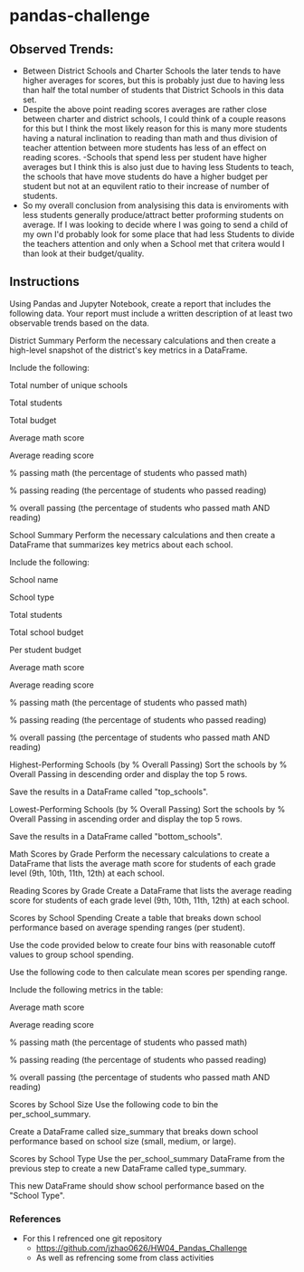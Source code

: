 # pandas-challenge

## Observed Trends:
- Between District Schools and Charter Schools the later tends to have higher averages for scores, but this is probably just due to having less than half the total number of students that District Schools in this data set.
- Despite the above point reading scores averages are rather close between charter and district schools, I could think of a couple reasons for this but I think the most likely reason for this is many more students having a natural inclination to reading than math and thus division of teacher attention between more students has less of an effect on reading scores. 
-Schools that spend less per student have higher averages but I think this is also just due to having less Students to teach, the schools that have move students do have a higher budget per student but not at an equvilent ratio to their increase of number of students.
- So my overall conclusion from analysising this data is enviroments with less students generally produce/attract better proforming students on average. If I was looking to decide where I was going to send a child of my own I'd probably look for some place that had less Students to divide the teachers attention and only when a School met that critera would I than look at their budget/quality.

## Instructions
Using Pandas and Jupyter Notebook, create a report that includes the following data. Your report must include a written description of at least two observable trends based on the data.

District Summary
Perform the necessary calculations and then create a high-level snapshot of the district's key metrics in a DataFrame.

Include the following:

Total number of unique schools

Total students

Total budget

Average math score

Average reading score

% passing math (the percentage of students who passed math)

% passing reading (the percentage of students who passed reading)

% overall passing (the percentage of students who passed math AND reading)

School Summary
Perform the necessary calculations and then create a DataFrame that summarizes key metrics about each school.

Include the following:

School name

School type

Total students

Total school budget

Per student budget

Average math score

Average reading score

% passing math (the percentage of students who passed math)

% passing reading (the percentage of students who passed reading)

% overall passing (the percentage of students who passed math AND reading)

Highest-Performing Schools (by % Overall Passing)
Sort the schools by % Overall Passing in descending order and display the top 5 rows.

Save the results in a DataFrame called "top_schools".

Lowest-Performing Schools (by % Overall Passing)
Sort the schools by % Overall Passing in ascending order and display the top 5 rows.

Save the results in a DataFrame called "bottom_schools".

Math Scores by Grade
Perform the necessary calculations to create a DataFrame that lists the average math score for students of each grade level (9th, 10th, 11th, 12th) at each school.

Reading Scores by Grade
Create a DataFrame that lists the average reading score for students of each grade level (9th, 10th, 11th, 12th) at each school.

Scores by School Spending
Create a table that breaks down school performance based on average spending ranges (per student).

Use the code provided below to create four bins with reasonable cutoff values to group school spending.

Use the following code to then calculate mean scores per spending range.

Include the following metrics in the table:

Average math score

Average reading score

% passing math (the percentage of students who passed math)

% passing reading (the percentage of students who passed reading)

% overall passing (the percentage of students who passed math AND reading)

Scores by School Size
Use the following code to bin the per_school_summary.

Create a DataFrame called size_summary that breaks down school performance based on school size (small, medium, or large).

Scores by School Type
Use the per_school_summary DataFrame from the previous step to create a new DataFrame called type_summary.

This new DataFrame should show school performance based on the "School Type".


### References
* For this I refrenced one git repository
	* https://github.com/jzhao0626/HW04_Pandas_Challenge
	* As well as refrencing some from class activities